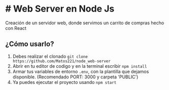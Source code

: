 # **# Web Server en Node Js**

Creación de un servidor web, donde servimos un carrito de compras hecho con React
## ¿Cómo usarlo?
1. Debes realizar el clonado `git clone https://github.com/Matos221/node_web-server `
2.  Abrir en tu editor de codigo y en la terminal escribir `npm install`
3.  Armar tus variables de entorno `.env`, con la plantilla que dejamos disponible. (Recomendado PORT: 3000 y carpeta 'PUBLIC')
4.  Ya puedes ejecutar el proyecto usando `npm start`
